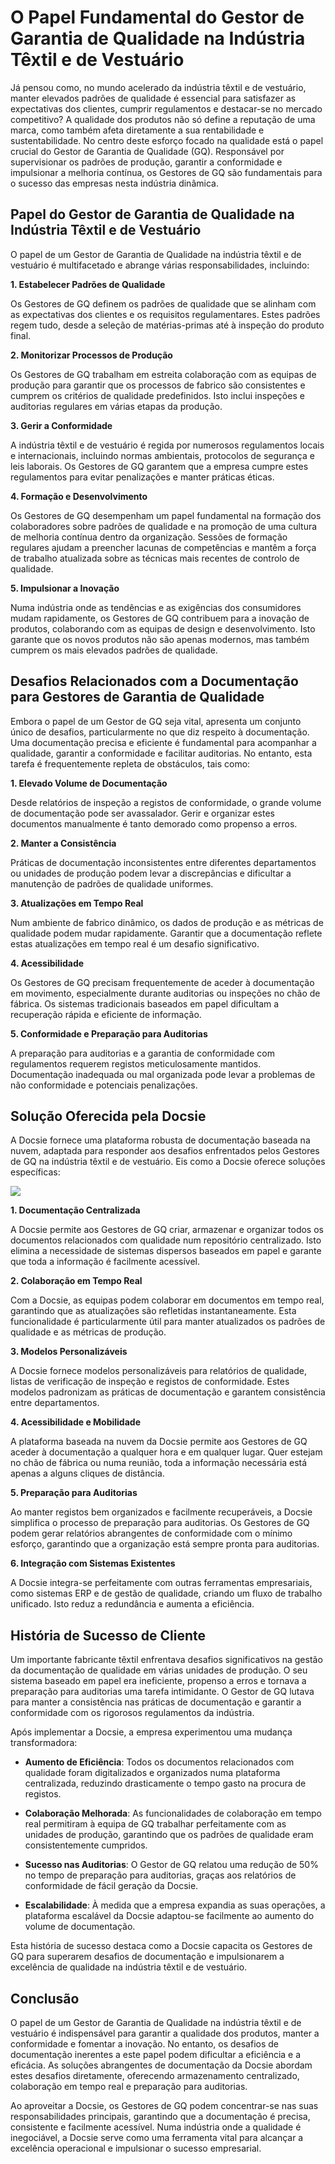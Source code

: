# O Papel Fundamental do Gestor de Garantia de Qualidade na Indústria Têxtil e de Vestuário

Já pensou como, no mundo acelerado da indústria têxtil e de vestuário, manter elevados padrões de qualidade é essencial para satisfazer as expectativas dos clientes, cumprir regulamentos e destacar-se no mercado competitivo? A qualidade dos produtos não só define a reputação de uma marca, como também afeta diretamente a sua rentabilidade e sustentabilidade. No centro deste esforço focado na qualidade está o papel crucial do Gestor de Garantia de Qualidade (GQ). Responsável por supervisionar os padrões de produção, garantir a conformidade e impulsionar a melhoria contínua, os Gestores de GQ são fundamentais para o sucesso das empresas nesta indústria dinâmica.

## Papel do Gestor de Garantia de Qualidade na Indústria Têxtil e de Vestuário

O papel de um Gestor de Garantia de Qualidade na indústria têxtil e de vestuário é multifacetado e abrange várias responsabilidades, incluindo:

**1. Estabelecer Padrões de Qualidade**

Os Gestores de GQ definem os padrões de qualidade que se alinham com as expectativas dos clientes e os requisitos regulamentares. Estes padrões regem tudo, desde a seleção de matérias-primas até à inspeção do produto final.

**2. Monitorizar Processos de Produção**

Os Gestores de GQ trabalham em estreita colaboração com as equipas de produção para garantir que os processos de fabrico são consistentes e cumprem os critérios de qualidade predefinidos. Isto inclui inspeções e auditorias regulares em várias etapas da produção.

**3. Gerir a Conformidade**

A indústria têxtil e de vestuário é regida por numerosos regulamentos locais e internacionais, incluindo normas ambientais, protocolos de segurança e leis laborais. Os Gestores de GQ garantem que a empresa cumpre estes regulamentos para evitar penalizações e manter práticas éticas.

**4. Formação e Desenvolvimento**

Os Gestores de GQ desempenham um papel fundamental na formação dos colaboradores sobre padrões de qualidade e na promoção de uma cultura de melhoria contínua dentro da organização. Sessões de formação regulares ajudam a preencher lacunas de competências e mantêm a força de trabalho atualizada sobre as técnicas mais recentes de controlo de qualidade.

**5. Impulsionar a Inovação**

Numa indústria onde as tendências e as exigências dos consumidores mudam rapidamente, os Gestores de GQ contribuem para a inovação de produtos, colaborando com as equipas de design e desenvolvimento. Isto garante que os novos produtos não são apenas modernos, mas também cumprem os mais elevados padrões de qualidade.

## Desafios Relacionados com a Documentação para Gestores de Garantia de Qualidade

Embora o papel de um Gestor de GQ seja vital, apresenta um conjunto único de desafios, particularmente no que diz respeito à documentação. Uma documentação precisa e eficiente é fundamental para acompanhar a qualidade, garantir a conformidade e facilitar auditorias. No entanto, esta tarefa é frequentemente repleta de obstáculos, tais como:

**1. Elevado Volume de Documentação**

Desde relatórios de inspeção a registos de conformidade, o grande volume de documentação pode ser avassalador. Gerir e organizar estes documentos manualmente é tanto demorado como propenso a erros.

**2. Manter a Consistência**

Práticas de documentação inconsistentes entre diferentes departamentos ou unidades de produção podem levar a discrepâncias e dificultar a manutenção de padrões de qualidade uniformes.

**3. Atualizações em Tempo Real**

Num ambiente de fabrico dinâmico, os dados de produção e as métricas de qualidade podem mudar rapidamente. Garantir que a documentação reflete estas atualizações em tempo real é um desafio significativo.

**4. Acessibilidade**

Os Gestores de GQ precisam frequentemente de aceder à documentação em movimento, especialmente durante auditorias ou inspeções no chão de fábrica. Os sistemas tradicionais baseados em papel dificultam a recuperação rápida e eficiente de informação.

**5. Conformidade e Preparação para Auditorias**

A preparação para auditorias e a garantia de conformidade com regulamentos requerem registos meticulosamente mantidos. Documentação inadequada ou mal organizada pode levar a problemas de não conformidade e potenciais penalizações.

## Solução Oferecida pela Docsie

A Docsie fornece uma plataforma robusta de documentação baseada na nuvem, adaptada para responder aos desafios enfrentados pelos Gestores de GQ na indústria têxtil e de vestuário. Eis como a Docsie oferece soluções específicas:

![](https://cdn.docsie.io/workspace_PxAvC1Uenuc7ad6H3/doc_wn84Jkoc6hIMTO2eE/file_wp2LyIfmJRkuzzqoi/image_3ff6fd5f-23df-1310-a91d-4b68f7347d05.jpg)

**1. Documentação Centralizada**

A Docsie permite aos Gestores de GQ criar, armazenar e organizar todos os documentos relacionados com qualidade num repositório centralizado. Isto elimina a necessidade de sistemas dispersos baseados em papel e garante que toda a informação é facilmente acessível.

**2. Colaboração em Tempo Real**

Com a Docsie, as equipas podem colaborar em documentos em tempo real, garantindo que as atualizações são refletidas instantaneamente. Esta funcionalidade é particularmente útil para manter atualizados os padrões de qualidade e as métricas de produção.

**3. Modelos Personalizáveis**

A Docsie fornece modelos personalizáveis para relatórios de qualidade, listas de verificação de inspeção e registos de conformidade. Estes modelos padronizam as práticas de documentação e garantem consistência entre departamentos.

**4. Acessibilidade e Mobilidade**

A plataforma baseada na nuvem da Docsie permite aos Gestores de GQ aceder à documentação a qualquer hora e em qualquer lugar. Quer estejam no chão de fábrica ou numa reunião, toda a informação necessária está apenas a alguns cliques de distância.

**5. Preparação para Auditorias**

Ao manter registos bem organizados e facilmente recuperáveis, a Docsie simplifica o processo de preparação para auditorias. Os Gestores de GQ podem gerar relatórios abrangentes de conformidade com o mínimo esforço, garantindo que a organização está sempre pronta para auditorias.

**6. Integração com Sistemas Existentes**

A Docsie integra-se perfeitamente com outras ferramentas empresariais, como sistemas ERP e de gestão de qualidade, criando um fluxo de trabalho unificado. Isto reduz a redundância e aumenta a eficiência.

## História de Sucesso de Cliente

Um importante fabricante têxtil enfrentava desafios significativos na gestão da documentação de qualidade em várias unidades de produção. O seu sistema baseado em papel era ineficiente, propenso a erros e tornava a preparação para auditorias uma tarefa intimidante. O Gestor de GQ lutava para manter a consistência nas práticas de documentação e garantir a conformidade com os rigorosos regulamentos da indústria.

Após implementar a Docsie, a empresa experimentou uma mudança transformadora:

* **Aumento de Eficiência**: Todos os documentos relacionados com qualidade foram digitalizados e organizados numa plataforma centralizada, reduzindo drasticamente o tempo gasto na procura de registos.

* **Colaboração Melhorada**: As funcionalidades de colaboração em tempo real permitiram à equipa de GQ trabalhar perfeitamente com as unidades de produção, garantindo que os padrões de qualidade eram consistentemente cumpridos.

* **Sucesso nas Auditorias**: O Gestor de GQ relatou uma redução de 50% no tempo de preparação para auditorias, graças aos relatórios de conformidade de fácil geração da Docsie.

* **Escalabilidade**: À medida que a empresa expandia as suas operações, a plataforma escalável da Docsie adaptou-se facilmente ao aumento do volume de documentação.

Esta história de sucesso destaca como a Docsie capacita os Gestores de GQ para superarem desafios de documentação e impulsionarem a excelência de qualidade na indústria têxtil e de vestuário.

## Conclusão

O papel de um Gestor de Garantia de Qualidade na indústria têxtil e de vestuário é indispensável para garantir a qualidade dos produtos, manter a conformidade e fomentar a inovação. No entanto, os desafios de documentação inerentes a este papel podem dificultar a eficiência e a eficácia. As soluções abrangentes de documentação da Docsie abordam estes desafios diretamente, oferecendo armazenamento centralizado, colaboração em tempo real e preparação para auditorias.

Ao aproveitar a Docsie, os Gestores de GQ podem concentrar-se nas suas responsabilidades principais, garantindo que a documentação é precisa, consistente e facilmente acessível. Numa indústria onde a qualidade é inegociável, a Docsie serve como uma ferramenta vital para alcançar a excelência operacional e impulsionar o sucesso empresarial.